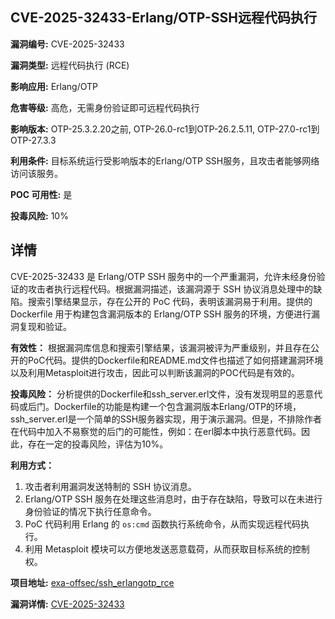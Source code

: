 ## CVE-2025-32433-Erlang/OTP-SSH远程代码执行

**漏洞编号:** CVE-2025-32433

**漏洞类型:** 远程代码执行 (RCE)

**影响应用:** Erlang/OTP

**危害等级:** 高危，无需身份验证即可远程代码执行

**影响版本:** OTP-25.3.2.20之前, OTP-26.0-rc1到OTP-26.2.5.11, OTP-27.0-rc1到OTP-27.3.3

**利用条件:** 目标系统运行受影响版本的Erlang/OTP SSH服务，且攻击者能够网络访问该服务。

**POC 可用性:** 是

**投毒风险:** 10%

## 详情

CVE-2025-32433 是 Erlang/OTP SSH 服务中的一个严重漏洞，允许未经身份验证的攻击者执行远程代码。根据漏洞描述，该漏洞源于 SSH 协议消息处理中的缺陷。搜索引擎结果显示，存在公开的 PoC 代码，表明该漏洞易于利用。提供的 Dockerfile 用于构建包含漏洞版本的 Erlang/OTP SSH 服务的环境，方便进行漏洞复现和验证。

**有效性：**
根据漏洞库信息和搜索引擎结果，该漏洞被评为严重级别，并且存在公开的PoC代码。提供的Dockerfile和README.md文件也描述了如何搭建漏洞环境以及利用Metasploit进行攻击，因此可以判断该漏洞的POC代码是有效的。

**投毒风险：**
分析提供的Dockerfile和ssh_server.erl文件，没有发现明显的恶意代码或后门。Dockerfile的功能是构建一个包含漏洞版本Erlang/OTP的环境，ssh_server.erl是一个简单的SSH服务器实现，用于演示漏洞。但是，不排除作者在代码中加入不易察觉的后门的可能性，例如：在erl脚本中执行恶意代码。因此，存在一定的投毒风险，评估为10%。

**利用方式：**
1.  攻击者利用漏洞发送特制的 SSH 协议消息。
2.  Erlang/OTP SSH 服务在处理这些消息时，由于存在缺陷，导致可以在未进行身份验证的情况下执行任意命令。
3.  PoC 代码利用 Erlang 的 `os:cmd` 函数执行系统命令，从而实现远程代码执行。
4.  利用 Metasploit 模块可以方便地发送恶意载荷，从而获取目标系统的控制权。

**项目地址:** [exa-offsec/ssh_erlangotp_rce](https://github.com/exa-offsec/ssh_erlangotp_rce)

**漏洞详情:** [CVE-2025-32433](https://nvd.nist.gov/vuln/detail/CVE-2025-32433)